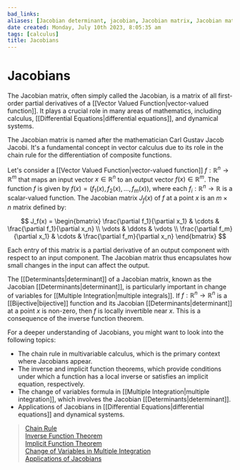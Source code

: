 ```yaml
---
bad_links: 
aliases: [Jacobian determinant, jacobian, Jacobian matrix, Jacobian matrices]
date created: Monday, July 10th 2023, 8:05:35 am
tags: [calculus]
title: Jacobians
---
```


# Jacobians

The Jacobian matrix, often simply called the Jacobian, is a matrix of all first-order partial derivatives of a [[Vector Valued Function|vector-valued function]]. It plays a crucial role in many areas of mathematics, including calculus, [[Differential Equations|differential equations]], and dynamical systems.

The Jacobian matrix is named after the mathematician Carl Gustav Jacob Jacobi. It's a fundamental concept in vector calculus due to its role in the chain rule for the differentiation of composite functions.

Let's consider a [[Vector Valued Function|vector-valued function]] $f: \mathbb{R}^n \rightarrow \mathbb{R}^m$ that maps an input vector $x \in \mathbb{R}^n$ to an output vector $f(x) \in \mathbb{R}^m$. The function $f$ is given by $f(x) = (f_1(x), f_2(x), …, f_m(x))$, where each $f_i: \mathbb{R}^n \rightarrow \mathbb{R}$ is a scalar-valued function. The Jacobian matrix $J_f(x)$ of $f$ at a point $x$ is an $m \times n$ matrix defined by:

$$
J_f(x) = \begin{bmatrix}
\frac{\partial f_1}{\partial x_1} & \cdots & \frac{\partial f_1}{\partial x_n} \\
\vdots & \ddots & \vdots \\
\frac{\partial f_m}{\partial x_1} & \cdots & \frac{\partial f_m}{\partial x_n}
\end{bmatrix}
$$

Each entry of this matrix is a partial derivative of an output component with respect to an input component. The Jacobian matrix thus encapsulates how small changes in the input can affect the output.

The [[Determinants|determinant]] of a Jacobian matrix, known as the Jacobian [[Determinants|determinant]], is particularly important in change of variables for [[Multiple Integration|multiple integrals]]. If $f: \mathbb{R}^n \rightarrow \mathbb{R}^n$ is a [[Bijective|bijective]] function and its Jacobian [[Determinants|determinant]] at a point $x$ is non-zero, then $f$ is locally invertible near $x$. This is a consequence of the inverse function theorem.

For a deeper understanding of Jacobians, you might want to look into the following topics:

- The chain rule in multivariable calculus, which is the primary context where Jacobians appear.
- The inverse and implicit function theorems, which provide conditions under which a function has a local inverse or satisfies an implicit equation, respectively.
- The change of variables formula in [[Multiple Integration|multiple integration]], which involves the Jacobian [[Determinants|determinant]].
- Applications of Jacobians in [[Differential Equations|differential equations]] and dynamical systems.

> [Chain Rule](https://www.google.com/search?q=chain+rule+in+multivariable+calculus)  
> [Inverse Function Theorem](https://www.google.com/search?q=inverse+function+theorem)  
> [Implicit Function Theorem](https://www.google.com/search?q=implicit+function+theorem)  
> [Change of Variables in Multiple Integration](https://www.google.com/search?q=change+of+variables+in+multiple+integration)  
> [Applications of Jacobians](https://www.google.com/search?q=applications+of+jacobians)